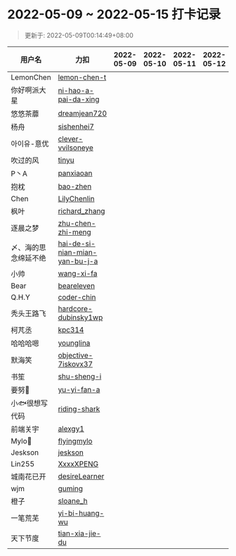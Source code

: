 
# 2022-05-09 ~ 2022-05-15 打卡记录

> 更新于: 2022-05-09T00:14:49+08:00

| 用户名 | 力扣 |  2022-05-09|2022-05-10|2022-05-11|2022-05-12|2022-05-13|2022-05-14|2022-05-15  | 总计 | 排名 |
| ---- | ---- |    ---- | ---- | ---- | ---- | ---- | ---- | ----   | ---- | ---- |
|LemonChen|[lemon-chen-t](https://leetcode-cn.com/u/lemon-chen-t/)||||||||0|1|
|你好啊派大星|[ni-hao-a-pai-da-xing](https://leetcode-cn.com/u/ni-hao-a-pai-da-xing/)||||||||0|1|
|悠悠茶蘼|[dreamjean720](https://leetcode-cn.com/u/dreamjean720/)||||||||0|1|
|杨舟|[sishenhei7](https://leetcode-cn.com/u/sishenhei7/)||||||||0|1|
|아이유-意优|[clever-vvilsoneye](https://leetcode-cn.com/u/clever-vvilsoneye/)||||||||0|1|
|吹过的风|[tinyu](https://leetcode-cn.com/u/tinyu/)||||||||0|1|
|P丶A|[panxiaoan](https://leetcode-cn.com/u/panxiaoan/)||||||||0|1|
|抱枕|[bao-zhen](https://leetcode-cn.com/u/bao-zhen/)||||||||0|1|
|Chen|[LilyChenlin](https://leetcode-cn.com/u/LilyChenlin/)||||||||0|1|
|枫叶|[richard_zhang](https://leetcode-cn.com/u/richard_zhang/)||||||||0|1|
|逐晨之梦|[zhu-chen-zhi-meng](https://leetcode-cn.com/u/zhu-chen-zhi-meng/)||||||||0|1|
|〆、海的思念绵延不绝|[hai-de-si-nian-mian-yan-bu-j-a](https://leetcode-cn.com/u/hai-de-si-nian-mian-yan-bu-j-a/)||||||||0|1|
|小帅|[wang-xi-fa](https://leetcode-cn.com/u/wang-xi-fa/)||||||||0|1|
|Bear|[beareleven](https://leetcode-cn.com/u/beareleven/)||||||||0|1|
|Q.H.Y|[coder-chin](https://leetcode-cn.com/u/coder-chin/)||||||||0|1|
|秃头王路飞|[hardcore-dubinsky1wp](https://leetcode-cn.com/u/hardcore-dubinsky1wp/)||||||||0|1|
|柯芃丞|[kpc314](https://leetcode-cn.com/u/kpc314/)||||||||0|1|
|哈哈哈嗯|[younglina](https://leetcode-cn.com/u/younglina/)||||||||0|1|
|默海笑|[objective-7iskovx37](https://leetcode-cn.com/u/objective-7iskovx37/)||||||||0|1|
|书笙|[shu-sheng-i](https://leetcode-cn.com/u/shu-sheng-i/)||||||||0|1|
|要努🌰|[yu-yi-fan-a](https://leetcode-cn.com/u/yu-yi-fan-a/)||||||||0|1|
|小🐟很想写代码|[riding-shark](https://leetcode-cn.com/u/riding-shark/)||||||||0|1|
|前端关宇|[alexgy1](https://leetcode.com/u/alexgy1/)||||||||0|1|
|Mylo🐘|[flyingmylo](https://leetcode-cn.com/u/flyingmylo/)||||||||0|1|
|Jeskson|[jeskson](https://leetcode-cn.com/u/jeskson/)||||||||0|1|
|Lin255|[XxxxXPENG](https://leetcode-cn.com/u/XxxxXPENG/)||||||||0|1|
|城南花已开|[desireLearner](https://leetcode-cn.com/u/desireLearner/)||||||||0|1|
|wjm|[guming](https://leetcode-cn.com/u/guming/)||||||||0|1|
|橙子|[sloane_h](https://leetcode-cn.com/u/sloane_h/)||||||||0|1|
|一笔荒芜|[yi-bi-huang-wu](https://leetcode-cn.com/u/yi-bi-huang-wu/)||||||||0|1|
|天下节度|[tian-xia-jie-du](https://leetcode-cn.com/u/tian-xia-jie-du/)||||||||0|1|
    